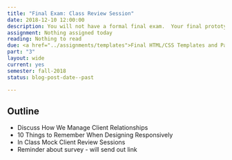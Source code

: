 ```yaml
---
title: "Final Exam: Class Review Session"
date: 2018-12-10 12:00:00
description: You will not have a formal final exam.  Your final prototype and pattern library will act as your final.  We'll do our presentations and critiques during the final exam period.  Groups will complete mock client feedback sessions with the class, and the class will <a href="http://rwdkent.com/class/eval/">evaluate the sessions</a> based on the project goals and usability testing results.
assignment: Nothing assigned today
reading: Nothing to read
due: <a href="../assignments/templates">Final HTML/CSS Templates and Patterns</a>, <a href="../assignments/timeline-presentation">Project Hub, Pattern Library & Review Session</a> and <a href="../assignments/assessment">Self & Group Assessment (by end of finals week)</a>
part: "3"
layout: wide
current: yes
semester: fall-2018
status: blog-post-date--past

---
```


## Outline

* Discuss How We Manage Client Relationships
* 10 Things to Remember When Designing Responsively
* In Class Mock Client Review Sessions
* Reminder about survey - will send out link
